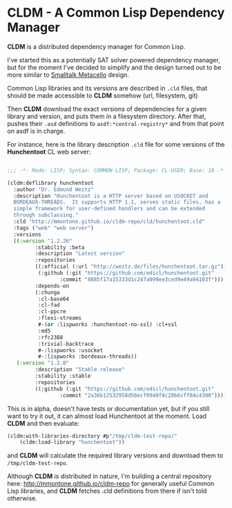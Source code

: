 CLDM - A Common Lisp Dependency Manager
=========

**CLDM** is a distributed dependency manager for Common Lisp.

I've started this as a potentially SAT solver powered dependency manager, but for the moment I've decided to simplify and the design turned out to be more similar to [Smalltalk Metacello](https://code.google.com/p/metacello) design.

Common Lisp libraries and its versions are described in `.cld` files, that should be made accessible to **CLDM** somehow (url, filesystem, git)

Then **CLDM** download the exact versions of dependencies for a given library and version, and puts them in a filesystem directory. After that, pushes their `.asd` definitions to `asdf:*central-registry*` and from that point on asdf is in charge.

For instance, here is the library description `.cld` file for some versions of the **Hunchentoot** CL web server:

```lisp

;;; -*- Mode: LISP; Syntax: COMMON-LISP; Package: CL-USER; Base: 10 -*-

(cldm:deflibrary hunchentoot
  :author "Dr. Edmund Weitz"
  :description "Hunchentoot is a HTTP server based on USOCKET and
  BORDEAUX-THREADS.  It supports HTTP 1.1, serves static files, has a
  simple framework for user-defined handlers and can be extended
  through subclassing."
  :cld "http://mmontone.github.io/cldm-repo/cld/hunchentoot.cld"
  :tags ("web" "web server")
  :versions
  ((:version "1.2.26"
	     :stability :beta
	     :description "Latest version"
	     :repositories
	     ((:official (:url "http://weitz.de/files/hunchentoot.tar.gz"))
	      (:github (:git "https://github.com/edicl/hunchentoot.git"
			     :commit "8885f17a15333d1c247a099ee3ced9e49a94103f")))
	     :depends-on
	     (:chunga
	      :cl-base64
	      :cl-fad
	      :cl-ppcre
	      :flexi-streams
	      #-(or :lispworks :hunchentoot-no-ssl) :cl+ssl
	      :md5
	      :rfc2388
	      :trivial-backtrace
	      #-:lispworks :usocket
	      #-:lispworks :bordeaux-threads))
   (:version "1.2.0"
	     :description "Stable release"
	     :stability :stable
	     :repositories
	     ((:github (:git "https://github.com/edicl/hunchentoot.git"
			     :commit "2a36b12532958d50ecf0948f8c20b6cff84c4300"))))))

```

This is in alpha, doesn't have tests or documentation yet, but if you still want to try it out, it can almost load Hunchentoot at the moment. Load **CLDM** and then evaluate:

```lisp
(cldm:with-libraries-directory #p"/tmp/cldm-test-repo/"
    (cldm:load-library "hunchentoot"))    
```
and **CLDM** will calculate the required library versions and download them to `/tmp/cldm-test-repo`.

Although **CLDM** is distributed in nature, I'm building a central repository here: http://mmontone.github.io/cldm-repo for generally useful Common Lisp libraries, and **CLDM** fetches .cld definitions from there if isn't told otherwise.